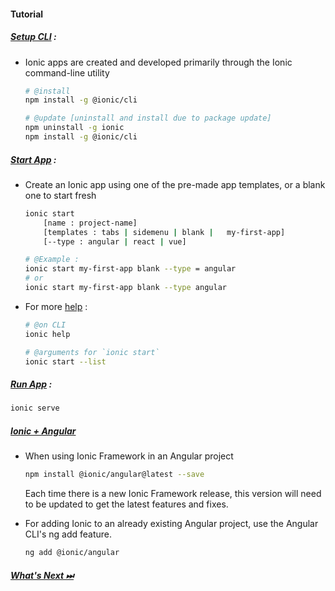 #### Tutorial

##### [Setup CLI](https://ionicframework.com/docs/intro/cli) :

- Ionic apps are created and developed primarily through the Ionic command-line utility

  ```bash
  # @install
  npm install -g @ionic/cli

  # @update [uninstall and install due to package update]
  npm uninstall -g ionic
  npm install -g @ionic/cli
  ```

##### [Start App](https://ionicframework.com/docs/developing/starting) :

- Create an Ionic app using one of the pre-made app templates, or a blank one to start fresh

  ```bash
  ionic start
      [name : project-name]
      [templates : tabs | sidemenu | blank |   my-first-app]
      [--type : angular | react | vue]

  # @Example :
  ionic start my-first-app blank --type = angular
  # or
  ionic start my-first-app blank --type angular
  ```

- For more [help](https://ionicframework.com/docs/v3/cli/start/) :

  ```bash
  # @on CLI
  ionic help

  # @arguments for `ionic start`
  ionic start --list
  ```

##### [Run App](https://ionicframework.com/docs/intro/cli#run-the-app) :

```bash
ionic serve
```

##### [Ionic + Angular](https://ionicframework.com/docs/intro/cdn#ionic--angular)

- When using Ionic Framework in an Angular project

  ```bash
  npm install @ionic/angular@latest --save
  ```

  Each time there is a new Ionic Framework release, this version will need to be updated to get the latest features and fixes.
  <br>

- For adding Ionic to an already existing Angular project, use the Angular CLI's ng add feature.

  ```bash
  ng add @ionic/angular
  ```

##### [What's Next ⏭ ](./first-app.md)
